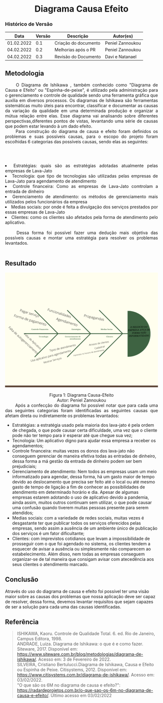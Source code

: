 # <center> Diagrama Causa Efeito

### Histórico de Versão<br>

| Data | Versão | Descrição | Autor(es)|
| -- | -- | -- | -- |
| 01.02.2022 | 0.1 | Criação do documento | Peniel Zannoukou |
| 04.02.2022 | 0.2 | Melhorias após o PR | Peniel Zannoukou |
| 04.02.2022 | 0.3 | Revisão do Documento | Davi e Natanael |

## Metodologia
<div align="justify">&emsp;&emsp; O Diagrama de Ishikawa , também conhecido como "Diagrama de Causa e Efeito" ou "Espinha-de-peixe", é utilizado pela administração para o gerenciamento e controle de qualidade sendo uma ferramenta gráfica que auxilia em diversos processos. Os diagramas de Ishikawa são ferramentas sistemáticas muito úteis para encontrar, classificar e documentar as causas da variação da qualidade em uma determinada produção e organizar a mútua relação entre elas. Esse diagrama vai analisando sobre diferentes perspectivas,diferentes pontos de vistas, levantando uma série de causas que podem estar levando à um dado efeito.</div>
<div align="justify">&emsp;&emsp; Para construção do diagrama de causa e efeito foram definidos os problemas e suas possíveis causas, para o escopo do projeto foram escolhidas 6 categorias das possíveis causas, sendo elas as seguintes: 

<br><br>

<li>Estratégias: quais são as estratégias adotadas atualmente pelas empresas de Lava-Jato</li>
<li>Tecnologia: que tipo de tecnologias são utilizadas pelas empresas de Lava-Jato para agendamento de atendimento</li>
<li>Controle financeira: Como as empresas de Lava-Jato comtrolam a entrada de dinheiro</li>
<li>Gerenciamento de atendimento: os métodos de gerenciamento mais utilizados pelos funcionários da empresa</li>
<li>Medias sociais: por onde é feita a divulgação dos serviços prestados por essas empresas de Lava-Jato</li>
<li>Clientes: como os clientes são afetados pela forma de atendimento pelo aplicativo.</li> 
</div>
</br>
<div align="justify">&emsp;&emsp; Dessa forma foi possível fazer uma dedução mais objetiva das possíveis causas e montar uma estratégia para resolver os problemas levantados.</div><br>

## Resultado

![Figura 1: Diagrama Causa-Efeito](img/fishbone.png)
<center>Figura 1: Diagrama Causa-Efeito</center>
<center>Autor: Peniel Zannoukou</center>

<div align="justify">&emsp;&emsp; Após a confecção do diagrama foi possível notar que para cada uma das seguintes categorias foram identificadas as seguintes causas que afetam direta ou indiretamente os problemas levantados:</div>

* Estratégias: a estratégia usado pela maioria dos lava-jato é pela ordem de chegada, o que pode causar certa dificuldade, uma vez que o cliente pode não ter tempo para ir esperar até que chegue sua vez;<br>
* Tecnologia: Um aplicativo digno para ajudar essa empresa a receber os agendamentos;<br>
* Controle financeira: muitas vezes os donos dos lava-jato não conseguem gerenciar de maneira efetiva todas as entradas de dinheiro, dessa forma a má gestão da entrada de dinheiro podem ser bem prejudiciais;
* Gerenciamento de atendimento: Nem todos as empresas usam um meio informatizado para agendar, dessa forma, há um gasto maior de tempo devido ao deslocamento que precisa ser feito até o local ou até mesmo gasto de tempo de ligação a fim de conhecer as possibilidades de atendimento em determinado horário e dia. Apesar de algumas empresas estarem adotando o uso de aplicativo devido a pandemia, ainda assim, muitos outros continuam sem utilizar, o que pode causar uma confusão quando tiverem muitas pessoas presente para serem atendidos;<br>
* Medias sociais: com a variedade de redes sociais, muitas vezes é desgastante ter que publicar todos os serviços oferecidos pelas empresas, sendo assim a ausência de um ambiente único de publicação dos serviços é um fator dificultante;<br>
* Clientes: com imprevistos cotidianos que levam a impossibilidade de prosseguir com o que foi agendado no sistema, os clientes tendem a esquecer de avisar a ausência ou simplesmente não comparecem ao estabelecimento. Além disso, nem todas as empresas conseguem organizar-se de tal maneira que consigam avisar com atecedência aos seus clientes o atendimento marcado.<br>


## Conclusão 
Através do uso do diagrama de causa e efeito foi possível ter uma visão maior sobre as causas dos problemas que nossa aplicação deve ser capaz de resolver, dessa forma, devemos levantar requisitos que sejam capazes de ser a solução para cada uma das causas identificadas.

## Referência

> ISHIKAWA, Kaoru. Controle de Qualidade Total. 6. ed. Rio de Janeiro, Campus Editora, 1998.<br>
> ANDRADE, Luiza. Diagrama de Ishikawa: o que é e como fazer. Siteware, 2017. Disponível em: https://www.siteware.com.br/blog/metodologias/diagrama-de-ishikawa/. Acesso em: 3 de Fevereiro de 2022.<br>
> SILVEIRA, Cristiano Bertulucci.Diagrama de Ishikawa, Causa e Efeito ou Espinha de Peixe. Citisystems, 2012. Disponível em: https://www.citisystems.com.br/diagrama-de-ishikawa/. Acesso em: 03/02/2022.<br>
> "O que são os 6M no diagrama de causa e efeito?": https://radardeprojetos.com.br/o-que-sao-os-6m-no-diagrama-de-causa-e-efeito/. Último acesso em 03/02/2022

